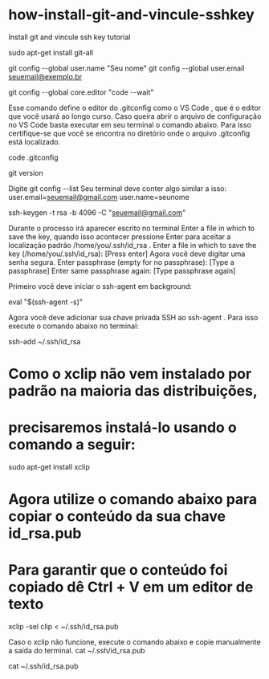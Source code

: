 # how-install-git-and-vincule-sshkey
Install git and vincule ssh key tutorial

sudo apt-get install git-all

git config --global user.name "Seu nome"
git config --global user.email seuemail@exemplo.br

git config --global core.editor "code --wait"

Esse comando define o editor do .gitconfig como o VS Code , que é o editor que você usará ao longo curso. 
Caso queira abrir o arquivo de configuração no VS Code basta executar em seu terminal o comando abaixo. 
Para isso certifique-se que você se encontra no diretório onde o arquivo .gitconfig está localizado.

code .gitconfig

git version

Digite git config --list
Seu terminal deve conter algo similar a isso:  
user.email=seuemail@gmail.com
user.name=seunome

ssh-keygen -t rsa -b 4096 -C "seuemail@gmail.com"

Durante o processo irá aparecer escrito no terminal Enter a file in which to save the key, 
quando isso acontecer pressione Enter para aceitar a localização padrão /home/you/.ssh/id_rsa .
Enter a file in which to save the key (/home/you/.ssh/id_rsa): [Press enter]
Agora você deve digitar uma senha segura.
Enter passphrase (empty for no passphrase): [Type a passphrase]
Enter same passphrase again: [Type passphrase again]

Primeiro você deve iniciar o ssh-agent em background:

eval "$(ssh-agent -s)"

Agora você deve adicionar sua chave privada SSH ao ssh-agent . Para isso execute o comando abaixo no terminal:

ssh-add ~/.ssh/id_rsa

# Como o xclip não vem instalado por padrão na maioria das distribuições,
# precisaremos instalá-lo usando o comando a seguir:
sudo apt-get install xclip

# Agora utilize o comando abaixo para copiar o conteúdo da sua chave id_rsa.pub
# Para garantir que o conteúdo foi copiado dê Ctrl + V em um editor de texto
xclip -sel clip < ~/.ssh/id_rsa.pub

Caso o xclip não funcione, execute o comando abaixo e copie manualmente a saída do terminal.
cat ~/.ssh/id_rsa.pub

cat ~/.ssh/id_rsa.pub
